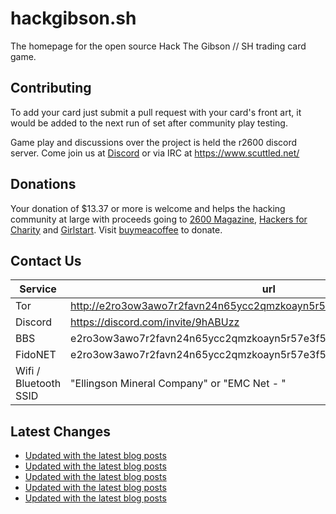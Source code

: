 # hackgibson.sh
The homepage for the open source Hack The Gibson // SH trading card game.


## Contributing

To add your card just submit a pull request with your card's front art, it would be added to the next run of set after community play testing.

Game play and discussions over the project is held the r2600 discord server. Come join us at [Discord](https://discord.com/invite/9hABUzz) or via IRC at https://www.scuttled.net/


## Donations

Your donation of $13.37 or more is welcome and helps the hacking community at large with proceeds going to [2600 Magazine](https://2600.com/), [Hackers for Charity](https://hackersforcharity.org) and [Girlstart](https://girlstart.org).  Visit [buymeacoffee](https://www.buymeacoffee.com/hackgibson.sh) to donate.


## Contact Us

Service | url
-|-
Tor | http://e2ro3ow3awo7r2favn24n65ycc2qmzkoayn5r57e3f56nvjwdcgg32ad.onion
Discord | https://discord.com/invite/9hABUzz
BBS | e2ro3ow3awo7r2favn24n65ycc2qmzkoayn5r57e3f56nvjwdcgg32ad.onion:23
FidoNET | e2ro3ow3awo7r2favn24n65ycc2qmzkoayn5r57e3f56nvjwdcgg32ad.onion:24554
Wifi / Bluetooth SSID | "Ellingson Mineral Company" or "EMC Net - <fidonet address>"

## Latest Changes
<!-- BLOG-POST-LIST:START -->
- [Updated with the latest blog posts](https://github.com/DFW2600/hackgibson.sh/commit/4e9024140ce9e449fada987f86d007eb3be6bb08)
- [Updated with the latest blog posts](https://github.com/DFW2600/hackgibson.sh/commit/cee405d103dfc5f5ddf8e358c139db794b8885ba)
- [Updated with the latest blog posts](https://github.com/DFW2600/hackgibson.sh/commit/4f83a456263ddab77580bf69316e4ae3cab42feb)
- [Updated with the latest blog posts](https://github.com/DFW2600/hackgibson.sh/commit/32bfdbf829da7e6a86ff87e83c85903a0f76e4b3)
- [Updated with the latest blog posts](https://github.com/DFW2600/hackgibson.sh/commit/f300dc6f316dc436c8083c37fb9c293ca63a9c1e)
<!-- BLOG-POST-LIST:END -->
